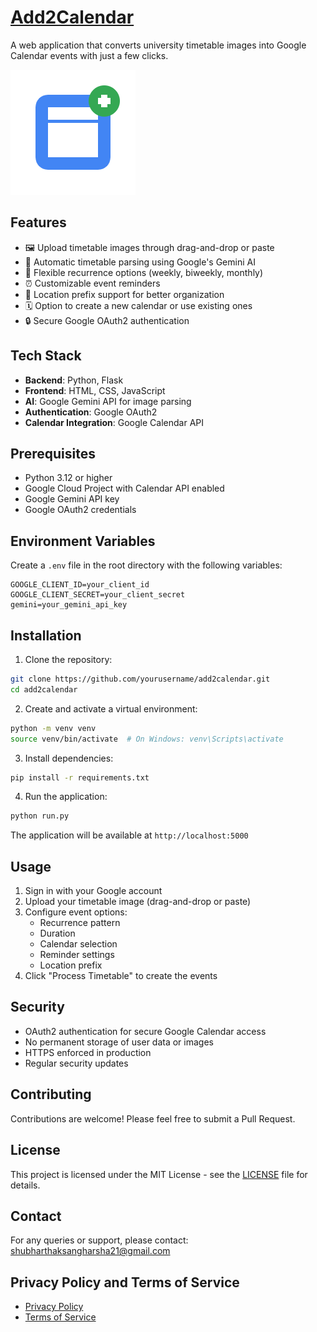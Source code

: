 # [Add2Calendar](https://add2calendar.onrender.com/)

A web application that converts university timetable images into Google Calendar events with just a few clicks.

![Add2Calendar Logo](app/static/images/logo.png)

## Features

- 🖼️ Upload timetable images through drag-and-drop or paste
- 📅 Automatic timetable parsing using Google's Gemini AI
- 🔄 Flexible recurrence options (weekly, biweekly, monthly)
- ⏰ Customizable event reminders
- 📍 Location prefix support for better organization
- 🗓️ Option to create a new calendar or use existing ones
- 🔒 Secure Google OAuth2 authentication

## Tech Stack

- **Backend**: Python, Flask
- **Frontend**: HTML, CSS, JavaScript
- **AI**: Google Gemini API for image parsing
- **Authentication**: Google OAuth2
- **Calendar Integration**: Google Calendar API

## Prerequisites

- Python 3.12 or higher
- Google Cloud Project with Calendar API enabled
- Google Gemini API key
- Google OAuth2 credentials

## Environment Variables

Create a `.env` file in the root directory with the following variables:

```env
GOOGLE_CLIENT_ID=your_client_id
GOOGLE_CLIENT_SECRET=your_client_secret
gemini=your_gemini_api_key
```

## Installation

1. Clone the repository:
```bash
git clone https://github.com/yourusername/add2calendar.git
cd add2calendar
```

2. Create and activate a virtual environment:
```bash
python -m venv venv
source venv/bin/activate  # On Windows: venv\Scripts\activate
```

3. Install dependencies:
```bash
pip install -r requirements.txt
```

4. Run the application:
```bash
python run.py
```

The application will be available at `http://localhost:5000`

## Usage

1. Sign in with your Google account
2. Upload your timetable image (drag-and-drop or paste)
3. Configure event options:
   - Recurrence pattern
   - Duration
   - Calendar selection
   - Reminder settings
   - Location prefix
4. Click "Process Timetable" to create the events

## Security

- OAuth2 authentication for secure Google Calendar access
- No permanent storage of user data or images
- HTTPS enforced in production
- Regular security updates

## Contributing

Contributions are welcome! Please feel free to submit a Pull Request.

## License

This project is licensed under the MIT License - see the [LICENSE](LICENSE) file for details.

## Contact

For any queries or support, please contact: shubharthaksangharsha21@gmail.com

## Privacy Policy and Terms of Service

- [Privacy Policy](privacy.html)
- [Terms of Service](terms.html) 
